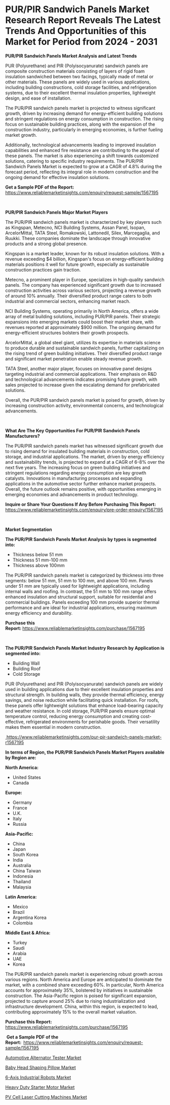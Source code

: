 <p><h1>PUR/PIR Sandwich Panels Market Research Report Reveals The Latest Trends And Opportunities of this Market for Period from 2024 - 2031</h1></p><p><strong>PUR/PIR Sandwich Panels Market Analysis and Latest Trends</strong></p>
<p><p>PUR (Polyurethane) and PIR (Polyisocyanurate) sandwich panels are composite construction materials consisting of layers of rigid foam insulation sandwiched between two facings, typically made of metal or other materials. These panels are widely used in various applications, including building constructions, cold storage facilities, and refrigeration systems, due to their excellent thermal insulation properties, lightweight design, and ease of installation.</p><p>The PUR/PIR sandwich panels market is projected to witness significant growth, driven by increasing demand for energy-efficient building solutions and stringent regulations on energy consumption in construction. The rising focus on sustainable building practices, along with the expansion of the construction industry, particularly in emerging economies, is further fueling market growth. </p><p>Additionally, technological advancements leading to improved insulation capabilities and enhanced fire resistance are contributing to the appeal of these panels. The market is also experiencing a shift towards customized solutions, catering to specific industry requirements. The PUR/PIR Sandwich Panels Market is expected to grow at a CAGR of 4.8% during the forecast period, reflecting its integral role in modern construction and the ongoing demand for effective insulation solutions.</p></p>
<p><strong>Get a Sample PDF of the Report:&nbsp;</strong> <a href="https://www.reliablemarketinsights.com/enquiry/request-sample/1567195">https://www.reliablemarketinsights.com/enquiry/request-sample/1567195</a></p>
<p>&nbsp;</p>
<p><strong>PUR/PIR Sandwich Panels Major Market Players</strong></p>
<p><p>The PUR/PIR sandwich panels market is characterized by key players such as Kingspan, Metecno, NCI Building Systems, Assan Panel, Isopan, ArcelorMittal, TATA Steel, Romakowski, Lattonedil, Silex, Marcegaglia, and Ruukki. These companies dominate the landscape through innovative products and a strong global presence.</p><p>Kingspan is a market leader, known for its robust insulation solutions. With a revenue exceeding $4 billion, Kingspan's focus on energy-efficient building materials positions it well for future growth, especially as sustainable construction practices gain traction.</p><p>Metecno, a prominent player in Europe, specializes in high-quality sandwich panels. The company has experienced significant growth due to increased construction activities across various sectors, projecting a revenue growth of around 10% annually. Their diversified product range caters to both industrial and commercial sectors, enhancing market reach.</p><p>NCI Building Systems, operating primarily in North America, offers a wide array of metal building solutions, including PUR/PIR panels. Their strategic expansions into emerging markets could boost their market share, with revenues reported at approximately $900 million. The ongoing demand for energy-efficient structures bolsters their growth prospects.</p><p>ArcelorMittal, a global steel giant, utilizes its expertise in materials science to produce durable and sustainable sandwich panels, further capitalizing on the rising trend of green building initiatives. Their diversified product range and significant market penetration enable steady revenue growth.</p><p>TATA Steel, another major player, focuses on innovative panel designs targeting industrial and commercial applications. Their emphasis on R&D and technological advancements indicates promising future growth, with sales projected to increase given the escalating demand for prefabricated solutions.</p><p>Overall, the PUR/PIR sandwich panels market is poised for growth, driven by increasing construction activity, environmental concerns, and technological advancements.</p></p>
<p>&nbsp;</p>
<p><strong>What Are The Key Opportunities For PUR/PIR Sandwich Panels Manufacturers?</strong></p>
<p><p>The PUR/PIR sandwich panels market has witnessed significant growth due to rising demand for insulated building materials in construction, cold storage, and industrial applications. The market, driven by energy efficiency and sustainability trends, is projected to expand at a CAGR of 6-8% over the next five years. The increasing focus on green building initiatives and stringent regulations regarding energy consumption are key growth catalysts. Innovations in manufacturing processes and expanding applications in the automotive sector further enhance market prospects. Overall, the future outlook remains positive, with opportunities emerging in emerging economies and advancements in product technology.</p></p>
<p><strong>Inquire or Share Your Questions If Any Before Purchasing This Report:</strong> <a href="https://www.reliablemarketinsights.com/enquiry/pre-order-enquiry/1567195">https://www.reliablemarketinsights.com/enquiry/pre-order-enquiry/1567195</a></p>
<p>&nbsp;</p>
<p><strong>Market Segmentation</strong></p>
<p><strong>The PUR/PIR Sandwich Panels Market Analysis by types is segmented into:</strong></p>
<p><ul><li>Thickness below 51 mm</li><li>Thickness 51 mm-100 mm</li><li>Thickness above 100mm</li></ul></p>
<p><p>The PUR/PIR sandwich panels market is categorized by thickness into three segments: below 51 mm, 51 mm to 100 mm, and above 100 mm. Panels under 51 mm are typically used for lightweight applications, including internal walls and roofing. In contrast, the 51 mm to 100 mm range offers enhanced insulation and structural support, suitable for residential and commercial buildings. Panels exceeding 100 mm provide superior thermal performance and are ideal for industrial applications, ensuring maximum energy efficiency and durability.</p></p>
<p><strong>Purchase this Report:&nbsp;</strong><a href="https://www.reliablemarketinsights.com/purchase/1567195">https://www.reliablemarketinsights.com/purchase/1567195</a></p>
<p>&nbsp;</p>
<p><strong>The PUR/PIR Sandwich Panels Market Industry Research by Application is segmented into:</strong></p>
<p><ul><li>Building Wall</li><li>Building Roof</li><li>Cold Storage</li></ul></p>
<p><p>PUR (Polyurethane) and PIR (Polyisocyanurate) sandwich panels are widely used in building applications due to their excellent insulation properties and structural strength. In building walls, they provide thermal efficiency, energy savings, and noise reduction while facilitating quick installation. For roofs, these panels offer lightweight solutions that enhance load-bearing capacity and weather resistance. In cold storage, PUR/PIR panels ensure optimal temperature control, reducing energy consumption and creating cost-effective, refrigerated environments for perishable goods. Their versatility makes them essential in modern construction.</p></p>
<p><a href="https://www.reliablemarketinsights.com/pur-pir-sandwich-panels-market-r1567195">&nbsp;https://www.reliablemarketinsights.com/pur-pir-sandwich-panels-market-r1567195</a></p>
<p><strong>In terms of Region, the PUR/PIR Sandwich Panels Market Players available by Region are:</strong></p>
<p>
    <p> <strong> North America: </strong>
        <ul>
            <li>United States</li>
            <li>Canada</li>
        </ul>
        </p> 
    <p> <strong> Europe: </strong>
        <ul>
            <li>Germany</li>
            <li>France</li>
            <li>U.K.</li>
            <li>Italy</li>
            <li>Russia</li>
        </ul>
        </p> 
    <p> <strong> Asia-Pacific: </strong>
        <ul>
            <li>China</li>
            <li>Japan</li>
            <li>South Korea</li>
            <li>India</li>
            <li>Australia</li>
            <li>China Taiwan</li>
            <li>Indonesia</li>
            <li>Thailand</li>
            <li>Malaysia</li>
        </ul>
        </p> 
    <p> <strong> Latin America: </strong>
        <ul>
            <li>Mexico</li>
            <li>Brazil</li>
            <li>Argentina Korea</li>
            <li>Colombia</li>
        </ul>
        </p> 
    <p> <strong> Middle East & Africa: </strong>
        <ul>
            <li>Turkey</li>
            <li>Saudi</li>
            <li>Arabia</li>
            <li>UAE</li>
            <li>Korea</li>
        </ul>
    </p>
    </p>
<p><p>The PUR/PIR sandwich panels market is experiencing robust growth across various regions. North America and Europe are anticipated to dominate the market, with a combined share exceeding 60%. In particular, North America accounts for approximately 35%, bolstered by initiatives in sustainable construction. The Asia-Pacific region is poised for significant expansion, projected to capture around 25% due to rising industrialization and infrastructure development. China, within this region, is expected to lead, contributing approximately 15% to the overall market valuation.</p></p>
<p><strong>Purchase this Report: </strong><a href="https://www.reliablemarketinsights.com/purchase/1567195">https://www.reliablemarketinsights.com/purchase/1567195</a></p>
<p>&nbsp;<strong>Get a Sample PDF of the Report:&nbsp;&nbsp;</strong><a href="https://www.reliablemarketinsights.com/enquiry/request-sample/1567195">https://www.reliablemarketinsights.com/enquiry/request-sample/1567195</a></p>
<p><strong></strong></p>
<p><p><a href="https://www.linkedin.com/pulse/global-automotive-alternator-tester-market-opportunities-forecast-kfxhf?trackingId=K9Uji1XVQn2EAwrT%2FnW%2Faw%3D%3D">Automotive Alternator Tester Market</a></p><p><a href="https://issuu.com/reportprime-2/docs/baby-head-shaping-pillow-market-siz_9e82be15a56201">Baby Head Shaping Pillow Market</a></p><p><a href="https://medium.com/@danapeters65/how-the-6-axis-industrial-robots-market-is-changing-from-2024-to-2031-c83ceea9faf6?postPublishedType=repub">6-Axis Industrial Robots Market</a></p><p><a href="https://www.linkedin.com/pulse/in-depth-analysis-global-heavy-duty-starter-motor-market-scope-pfeif?trackingId=HkOzyq3%2FSy2SZdnhc0do5Q%3D%3D">Heavy Duty Starter Motor Market</a></p><p><a href="https://medium.com/@danapeters65/pv-cell-laser-cutting-machines-industry-forecast-market-shifts-and-strategic-imperatives-9d13062d0097">PV Cell Laser Cutting Machines Market</a></p></p>